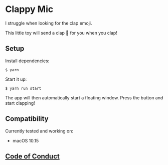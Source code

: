 # Clappy Mic

I struggle when looking for the clap emoji.

This little toy will send a clap 👏 for you when you clap!

## Setup

Install dependencies:

    $ yarn

Start it up:

    $ yarn run start

The app will then automatically start a floating window. Press the button and
start clapping!

## Compatibility

Currently tested and working on:
- macOS 10.15

## [Code of Conduct](code_of_conduct.md)
